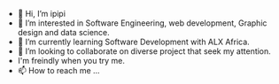 - 👋 Hi, I’m ipipi
- 👀 I’m interested in Software Engineering, web development, Graphic design and data science.
- 🌱 I’m currently learning Software Development with ALX Africa.
- 💞️ I’m looking to collaborate on diverse project that seek my attention.
- I'm freindly when you try me.
- 📫 How to reach me ...

<!---
ipipi0/ipipi0 is a ✨ special ✨ repository because its `README.md` (this file) appears on your GitHub profile.
You can click the Preview link to take a look at your changes.
--->
